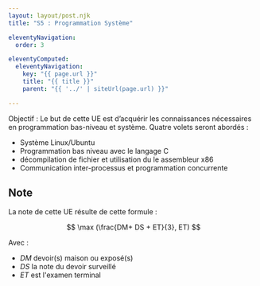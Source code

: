 ```yaml
---
layout: layout/post.njk 
title: "S5 : Programmation Système"

eleventyNavigation:
  order: 3

eleventyComputed:
  eleventyNavigation:
    key: "{{ page.url }}"
    title: "{{ title }}"
    parent: "{{ '../' | siteUrl(page.url) }}"

---
```


Objectif : Le but de cette UE est d’acquérir les connaissances nécessaires en programmation bas-niveau et système. Quatre volets seront abordés :

* Système Linux/Ubuntu
* Programmation bas niveau avec le langage C
* décompilation de fichier et utilisation du le assembleur x86
* Communication inter-processus et programmation concurrente

## Note

La note de cette UE résulte de cette formule :

$$
\max (\frac{DM+ DS + ET}{3}, ET)
$$

Avec :

* $DM$ devoir(s) maison ou exposé(s)
* $DS$ la note du devoir surveillé
* $ET$ est l'examen terminal
